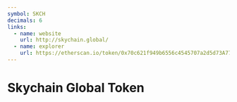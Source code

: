 ```yaml
---
symbol: SKCH
decimals: 6
links:
  - name: website
    url: http://skychain.global/
  - name: explorer
    url: https://etherscan.io/token/0x70c621f949b6556c4545707a2d5d73A776b98359
---
```


# Skychain Global Token
